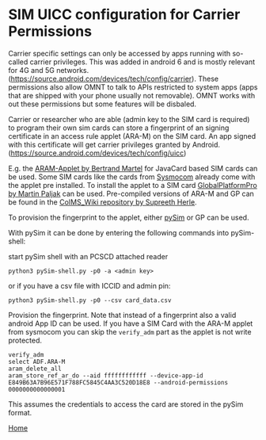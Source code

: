 # SIM UICC configuration for Carrier Permissions
Carrier specific settings can only be accessed by apps running with so-called carrier privileges. This was added in android 6 and is mostly relevant for 4G and 5G networks. (https://source.android.com/devices/tech/config/carrier). These permissions also allow OMNT to talk to APIs restricted to system apps (apps that are shipped with your phone usually not removable). OMNT works with out these permissions but some features will be disbaled.

Carrier or researcher who are able (admin key to the SIM card is required) to program their own sim cards can store a fingerprint of an signing certificate in an access rule applet (ARA-M) on the SIM card. 
An app signed with this certificate will get carrier privileges granted by Android. (https://source.android.com/devices/tech/config/uicc)

E.g. the [ARAM-Applet by Bertrand Martel](https://github.com/bertrandmartel/aram-applet) for JavaCard based SIM cards can be used. 
Some SIM cards like the cards from [Sysmocom](http://shop.sysmocom.de/products/sysmoISIM-SJA2) already come with the applet pre installed. 
To install the applet to a SIM card [GlobalPlatformPro by Martin Paljak](https://github.com/martinpaljak/GlobalPlatformPro) can be used.
Pre-compiled versions of ARA-M and GP can be found in the [CoIMS_Wiki repository by Supreeth Herle](https://github.com/herlesupreeth/CoIMS_Wiki).

To provision the fingerprint to the applet, either [pySim](https://github.com/osmocom/pysim) or GP can be used.  

With pySim it can be done by entering the following commands into pySim-shell:

start pySim shell with an PCSCD attached reader
```shell
python3 pySim-shell.py -p0 -a <admin key>
```
or if you have a csv file with ICCID and admin pin:
```shell
python3 pySim-shell.py -p0 --csv card_data.csv 
```

Provision the fingerprint. Note that instead of a fingerprint also a valid android App ID can be used.
If you have a SIM Card with the ARA-M applet from sysmocom you can skip the ```verify_adm``` part as the applet is not write protected.
```shell
verify_adm
select ADF.ARA-M
aram_delete_all 
aram_store_ref_ar_do --aid ffffffffffff --device-app-id E849B63A7B96E571F788FC5845C4AA3C520D18E8 --android-permissions 0000000000000001
```
This assumes the credentials to access the card are stored in the pySim format.

[Home](OpenMobileNetworkToolkit.md)